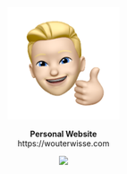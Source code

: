 <div align="center">
   <img width="200" src="images/memoji/memoji-2.png" alt="Logo">
</div>
<p align="center">
   <strong>Personal Website</strong><br>
   https://wouterwisse.com
</p>
<p align="center">
   <a href="https://www.twitter.com/wouterwisse" target="_blank">
      <img src="https://img.shields.io/badge/contact%20-@wouterwisse-blue.svg">
   </a>
</p>
